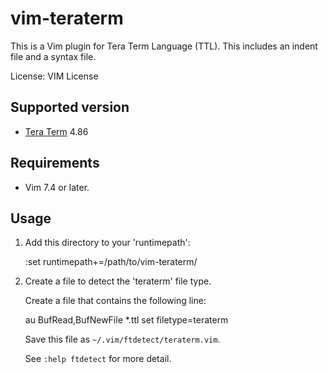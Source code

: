 # vim-teraterm

This is a Vim plugin for Tera Term Language (TTL).
This includes an indent file and a syntax file.

License: VIM License

## Supported version

* [Tera Term](http://ttssh2.osdn.jp/index.html.en) 4.86

## Requirements

* Vim 7.4 or later.

## Usage

1. Add this directory to your 'runtimepath':

	:set runtimepath+=/path/to/vim-teraterm/

2. Create a file to detect the 'teraterm' file type.

   Create a file that contains the following line:

	au BufRead,BufNewFile *.ttl	set filetype=teraterm

   Save this file as `~/.vim/ftdetect/teraterm.vim`.

   See `:help ftdetect` for more detail.
